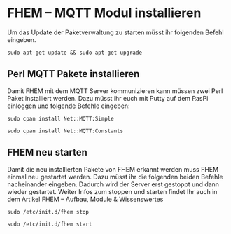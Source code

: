 # FHEM – MQTT Modul installieren

Um das Update der Paketverwaltung zu starten müsst ihr folgenden Befehl eingeben.
```
sudo apt-get update && sudo apt-get upgrade
```

## Perl MQTT Pakete installieren

Damit FHEM mit dem MQTT Server kommunizieren kann müssen zwei Perl Paket installiert werden.
Dazu müsst ihr euch mit Putty auf dem RasPi einloggen und folgende Befehle eingeben:
```
sudo cpan install Net::MQTT:Simple
```
```
sudo cpan install Net::MQTT:Constants
```

## FHEM neu starten

Damit die neu installierten Pakete von FHEM erkannt werden muss FHEM einmal neu gestartet werden. Dazu müsst ihr die folgenden beiden Befehle nacheinander eingeben. Dadurch wird der Server erst gestoppt und dann wieder gestartet. Weiter Infos zum stoppen und starten findet Ihr auch in dem Artikel FHEM – Aufbau, Module & Wissenswertes
```
sudo /etc/init.d/fhem stop
```
```
sudo /etc/init.d/fhem start
```
